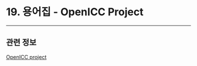 # 19. 용어집 - OpenICC Project

***

## 관련 정보

[OpenICC project](https://freedesktop.org/wiki/OpenIcc/)